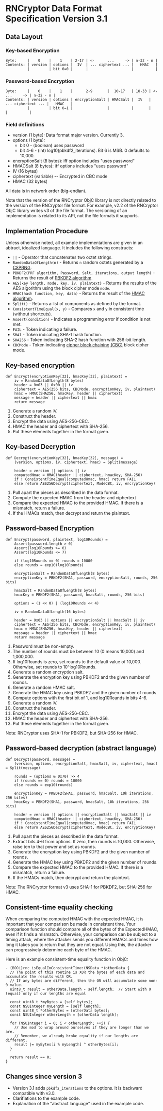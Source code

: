 # RNCryptor Data Format Specification Version 3.1

## Data Layout

### Key-based Encryption
    Byte:     |    0    |    1    | 2-17 | <-      ...     -> | n-32 - n |
    Contents: | version | options |  IV  | ... ciphertext ... |   HMAC   |
              |         | bit 0=0 |      |                    |          |

### Password-based Encryption
    Byte:     |    0    |    1    |      2-9       |  10-17   | 18-33 | <-      ...     -> | n-32 - n |
    Contents: | version | options | encryptionSalt | HMACSalt |  IV   | ... ciphertext ... |   HMAC   |
              |         | bit 0=1 |                |          |       |                    |          |

### Field definitions

* version (1 byte): Data format major version. Currently 3.
* options (1 byte): 
    * bit 0 - (boolean) uses password
    * bit 4-6 - (int) log10(pbkdf2_iterations). Bit 6 is MSB. 0 defaults to 10,000.
* encryptionSalt (8 bytes): iff option includes "uses password"
* HMACSalt (8 bytes): iff options includes "uses password"
* IV (16 bytes)
* ciphertext (variable) -- Encrypted in CBC mode
* HMAC (32 bytes)

All data is in network order (big-endian).

Note that the version of the RNCryptor ObjC library is not directly related to the version of the RNCryptor file format. For example, v2.2 of the RNCryptor ObjC library writes v3 of the file format. The versioning of an implementation is related to its API, not the file formats it supports.

## Implementation Procedure

Unless otherwise noted, all example implementations are given in an abtract, idealized language. It includes the following constructs:

* `||` - Operator that concatenates two octet strings.
* `RandomDataOfLength(n)` - Returns `n` random octets generated by a [CSPRNG](https://en.wikipedia.org/wiki/Cryptographically_secure_pseudorandom_number_generator).
* `PBKDF2(PRF algorithm, Password, Salt, iterations, output length)` - Returns the result of [PBKDF2 algorithm](https://tools.ietf.org/html/rfc2898).
* `AES(key length, mode, key, iv, plaintext)` - Returns the results of the AES algorithm using the block cipher mode `mode`.
* `HMAC(hash function, key, data)` - Returns the result of the [HMAC algorithm](https://tools.ietf.org/html/rfc2104).
* `Split()` - Returns a list of components as defined by the format.
* `ConsistentTimeEqual(x, y)` - Compares `x` and `y` in consistent time (without shortcuts).
* `Assert(condition)` - Indicates a programming error if condition is not met.
* `FAIL` - Token indicating a failure.
* `SHA1` - Token indicating SHA-1 hash function.
* `SHA256` - Token indicating SHA-2 hash function with 256-bit length.
* `CBCMode` - Token indicating [cipher block chaining (CBC)](https://en.wikipedia.org/wiki/Block_cipher_modes_of_operation#Cipher-block_chaining_.28CBC.29) block cipher mode.

## Key-based encryption

```
def Encrypt(encryptionKey[32], hmacKey[32], plaintext) =
    iv = RandomDataOfLength(8 bytes)        
    header = 0x03 || 0x00 || iv
    ciphertext = AES(256 bits, CBCMode, encryptionKey, iv, plaintext)
    hmac = HMAC(SHA256, hmacKey, header || ciphertext)
    message = header || ciphertext || hmac
    return message
```

1. Generate a random IV.
2. Construct the header.
3. Encrypt the data using AES-256-CBC.
4. HMAC the header and ciphertext with SHA-256.
5. Put these elements together in the format given. 

## Key-based Decryption

```
def Decrypt(encryptionKey[32], hmacKey[32], message) =
    (version, options, iv, ciphertext, hmac) = Split(message)

    header = version || options || iv
    computedHmac = HMAC(header || ciphertext, hmacKey, SHA-256)
    if ! ConsistentTimeEqual(computedHmac, hmac) return FAIL
    else return AES256Decrypt(ciphertext, ModeCBC, iv, encryptionKey)
```

1. Pull apart the pieces as described in the data format.
2. Compute the expected HMAC from the header and ciphertext
3. Compare the expected HMAC to the provided HMAC. If there is a mismatch, return a failure.
4. If the HMACs match, then decrypt and return the plaintext.

## Password-based Encryption

```
def Encrypt(password, plaintext, log10Rounds) =
    Assert(password.length > 0)
    Assert(log10Rounds >= 0)
    Assert(log10Rounds <= 7)

    if (log10Rounds == 0) rounds = 10000
    else rounds = exp10(log10Rounds)

    encryptionSalt = RandomDataOfLength(8 bytes)
    encryptionKey = PBKDF2(SHA1, password, encryptionSalt, rounds, 256 bits)

    hmacSalt = RandomDataOfLength(8 bytes)
    hmacKey = PBKDF2(SHA1, password, hmacSalt, rounds, 256 bits)

    options = (1 << 0) | (log10Rounds << 4)

    iv = RandomDataOfLength(16 bytes)

    header = 0x03 || options || encryptionSalt || hmacSalt || iv
    ciphertext = AES(256 bits, CBCMode, encryptionKey, iv, plaintext)
    hmac = HMAC(SHA256, hmacKey, header || ciphertext)
    message = header || ciphertext || hmac
    return message
```

1. Password must be non-empty.
2. The number of rounds must be between 10 (0 means 10,000) and 1,000,000.
3. If log10Rounds is zero, set rounds to the default value of 10,000. Otherwise, set rounds to 10^log10Rounds.
4. Generate a random encryption salt.
5. Generate the encryption key using PBKDF2 and the given number of rounds.
6. Generate a random HMAC salt.
7. Generate the HMAC key using PBKDF2 and the given number of rounds.
8. Compute options with the first bit of 1, and log10Rounds in bits 4-6.
9. Generate a random IV.
10. Construct the header.
11. Encrypt the data using AES-256-CBC.
12. HMAC the header and ciphertext with SHA-256.
13. Put these elements together in the format given.

Note: RNCryptor uses SHA-1 for PBKDF2, but SHA-256 for HMAC.

## Password-based decryption (abstract language)

```
def Decrypt(password, message) =
    (version, options, encryptionSalt, hmacSalt, iv, ciphertext, hmac) = Split(message)

    rounds = (options & 0x70) >> 4
    if (rounds == 0) rounds = 10000
    else rounds = exp10(rounds)

    encryptionKey = PKBDF2(SHA1, password, hmacSalt, 10k iterations, 256 bites)
    hmacKey = PBKDF2(SHA1, password, hmacSalt, 10k iterations, 256 bits)

    header = version || options || encryptionSalt || hmacSalt || iv
    computedHmac = HMAC(header || ciphertext, hmacKey, SHA-256)
    if ! ConsistentTimeEqual(computedHmac, hmac) return FAIL
    else return AES256Decrypt(ciphertext, ModeCBC, iv, encryptionKey)
```

1. Pull apart the pieces as described in the data format.
2. Extract bits 4-6 from options. If zero, then rounds is 10,000. Otherwise, raise ten to that power and set as rounds.
3. Generate the encryption key using PBKDF2 and the given number of rounds.
4. Generate the HMAC key using PBKDF2 and the given number of rounds.
5. Compare the expected HMAC to the provided HMAC. If there is a mismatch, return a failure.
6. If the HMACs match, then decrypt and return the plaintext.

Note: The RNCryptor format v3 uses SHA-1 for PBKDF2, but SHA-256 for HMAC.

## Consistent-time equality checking

When comparing the computed HMAC with the expected HMAC, it is important that your comparison be made in consistent time. Your comparison function should compare all of the bytes of the ExpectedHMAC, even if it finds a mismatch. Otherwise, your comparison can be subject to a timing attack, where the attacker sends you different HMACs and times how long it takes you to return that they are not equal. Using this, the attacker can progressively determine each byte of the HMAC.

Here is an example consistent-time equality function in ObjC:
``` objc
- (BOOL)rnc_isEqualInConsistentTime:(NSData *)otherData {
  // The point of this routine is XOR the bytes of each data and accumulate the results with OR.
  // If any bytes are different, then the OR will accumulate some non-0 value.
  uint8_t result = otherData.length - self.length;  // Start with 0 (equal) only if our lengths are equal

  const uint8_t *myBytes = [self bytes];
  const NSUInteger myLength = [self length];
  const uint8_t *otherBytes = [otherData bytes];
  const NSUInteger otherLength = [otherData length];

  for (NSUInteger i = 0; i < otherLength; ++i) {
    // Use mod to wrap around ourselves if they are longer than we are.
    // Remember, we already broke equality if our lengths are different.
    result |= myBytes[i % myLength] ^ otherBytes[i];
  }

  return result == 0;
}
```

## Changes since version 3

* Version 3.1 adds `pbkdf2_iterations` to the options. It is backward compatible with v3.0.
* Clarifiations to the example code.
* Explanation of the "abstract language" used in the example code.